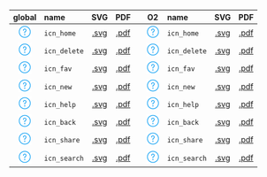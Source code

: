 | global | name | SVG | PDF | | O2 | name | SVG | PDF |
| :-: | :- | :-: | :-: | - | :-: | :- | :-: | :-: |
| ![icn_home](icn_export/Global/icn_home/PNG/icn_home.png) | `icn_home`  |  [.svg](icn_export/Global/icn_home/SVG/icn_home.svg) | [.pdf](icn_export/Global/icn_home/PDF/icn_home.pdf) |  | ![icn_home](icn_export/Global/icn_home/PNG/icn_home.png) | `icn_home`  |  [.svg](icn_export/Global/icn_home/SVG/icn_home.svg) | [.pdf](icn_export/Global/icn_home/PDF/icn_home.pdf) |  | ![icn_home](icn_export/Global/icn_home/PNG/icn_home.png) | `icn_home`  |  [.svg](icn_export/Global/icn_home/SVG/icn_home.svg) | [.pdf](icn_export/Global/icn_home/PDF/icn_home.pdf) |  | ![icn_home](icn_export/O2/icn_home/PNG/icn_home.png) | `icn_home`  |  [.svg](icn_export/O2/icn_home/SVG/icn_home.svg) | [.pdf](icn_export/O2/icn_home/PDF/icn_home.pdf) |  | ![icn_home](icn_export/O2/icn_home/PNG/icn_home.png) | `icn_home`  |  [.svg](icn_export/O2/icn_home/SVG/icn_home.svg) | [.pdf](icn_export/O2/icn_home/PDF/icn_home.pdf) |  | ![icn_home](icn_export/O2/icn_home/PNG/icn_home.png) | `icn_home`  |  [.svg](icn_export/O2/icn_home/SVG/icn_home.svg) | [.pdf](icn_export/O2/icn_home/PDF/icn_home.pdf) |  
| ![icn_delete](icn_export/Global/icn_delete/PNG/icn_delete.png) | `icn_delete`  |  [.svg](icn_export/Global/icn_delete/SVG/icn_delete.svg) | [.pdf](icn_export/Global/icn_delete/PDF/icn_delete.pdf) |  | ![icn_delete](icn_export/Global/icn_delete/PNG/icn_delete.png) | `icn_delete`  |  [.svg](icn_export/Global/icn_delete/SVG/icn_delete.svg) | [.pdf](icn_export/Global/icn_delete/PDF/icn_delete.pdf) |  | ![icn_delete](icn_export/Global/icn_delete/PNG/icn_delete.png) | `icn_delete`  |  [.svg](icn_export/Global/icn_delete/SVG/icn_delete.svg) | [.pdf](icn_export/Global/icn_delete/PDF/icn_delete.pdf) |  | ![icn_delete](icn_export/O2/icn_delete/PNG/icn_delete.png) | `icn_delete`  |  [.svg](icn_export/O2/icn_delete/SVG/icn_delete.svg) | [.pdf](icn_export/O2/icn_delete/PDF/icn_delete.pdf) |  | ![icn_delete](icn_export/O2/icn_delete/PNG/icn_delete.png) | `icn_delete`  |  [.svg](icn_export/O2/icn_delete/SVG/icn_delete.svg) | [.pdf](icn_export/O2/icn_delete/PDF/icn_delete.pdf) |  | ![icn_delete](icn_export/O2/icn_delete/PNG/icn_delete.png) | `icn_delete`  |  [.svg](icn_export/O2/icn_delete/SVG/icn_delete.svg) | [.pdf](icn_export/O2/icn_delete/PDF/icn_delete.pdf) |  
| ![icn_fav](icn_export/Global/icn_fav/PNG/icn_fav.png) | `icn_fav`  |  [.svg](icn_export/Global/icn_fav/SVG/icn_fav.svg) | [.pdf](icn_export/Global/icn_fav/PDF/icn_fav.pdf) |  | ![icn_fav](icn_export/Global/icn_fav/PNG/icn_fav.png) | `icn_fav`  |  [.svg](icn_export/Global/icn_fav/SVG/icn_fav.svg) | [.pdf](icn_export/Global/icn_fav/PDF/icn_fav.pdf) |  | ![icn_fav](icn_export/Global/icn_fav/PNG/icn_fav.png) | `icn_fav`  |  [.svg](icn_export/Global/icn_fav/SVG/icn_fav.svg) | [.pdf](icn_export/Global/icn_fav/PDF/icn_fav.pdf) |  | ![icn_fav](icn_export/O2/icn_fav/PNG/icn_fav.png) | `icn_fav`  |  [.svg](icn_export/O2/icn_fav/SVG/icn_fav.svg) | [.pdf](icn_export/O2/icn_fav/PDF/icn_fav.pdf) |  | ![icn_fav](icn_export/O2/icn_fav/PNG/icn_fav.png) | `icn_fav`  |  [.svg](icn_export/O2/icn_fav/SVG/icn_fav.svg) | [.pdf](icn_export/O2/icn_fav/PDF/icn_fav.pdf) |  | ![icn_fav](icn_export/O2/icn_fav/PNG/icn_fav.png) | `icn_fav`  |  [.svg](icn_export/O2/icn_fav/SVG/icn_fav.svg) | [.pdf](icn_export/O2/icn_fav/PDF/icn_fav.pdf) |  
| ![icn_new](icn_export/Global/icn_new/PNG/icn_new.png) | `icn_new`  |  [.svg](icn_export/Global/icn_new/SVG/icn_new.svg) | [.pdf](icn_export/Global/icn_new/PDF/icn_new.pdf) |  | ![icn_new](icn_export/Global/icn_new/PNG/icn_new.png) | `icn_new`  |  [.svg](icn_export/Global/icn_new/SVG/icn_new.svg) | [.pdf](icn_export/Global/icn_new/PDF/icn_new.pdf) |  | ![icn_new](icn_export/Global/icn_new/PNG/icn_new.png) | `icn_new`  |  [.svg](icn_export/Global/icn_new/SVG/icn_new.svg) | [.pdf](icn_export/Global/icn_new/PDF/icn_new.pdf) |  | ![icn_new](icn_export/O2/icn_new/PNG/icn_new.png) | `icn_new`  |  [.svg](icn_export/O2/icn_new/SVG/icn_new.svg) | [.pdf](icn_export/O2/icn_new/PDF/icn_new.pdf) |  | ![icn_new](icn_export/O2/icn_new/PNG/icn_new.png) | `icn_new`  |  [.svg](icn_export/O2/icn_new/SVG/icn_new.svg) | [.pdf](icn_export/O2/icn_new/PDF/icn_new.pdf) |  | ![icn_new](icn_export/O2/icn_new/PNG/icn_new.png) | `icn_new`  |  [.svg](icn_export/O2/icn_new/SVG/icn_new.svg) | [.pdf](icn_export/O2/icn_new/PDF/icn_new.pdf) |  
| ![icn_help](icn_export/Global/icn_help/PNG/icn_help.png) | `icn_help`  |  [.svg](icn_export/Global/icn_help/SVG/icn_help.svg) | [.pdf](icn_export/Global/icn_help/PDF/icn_help.pdf) |  | ![icn_help](icn_export/Global/icn_help/PNG/icn_help.png) | `icn_help`  |  [.svg](icn_export/Global/icn_help/SVG/icn_help.svg) | [.pdf](icn_export/Global/icn_help/PDF/icn_help.pdf) |  | ![icn_help](icn_export/Global/icn_help/PNG/icn_help.png) | `icn_help`  |  [.svg](icn_export/Global/icn_help/SVG/icn_help.svg) | [.pdf](icn_export/Global/icn_help/PDF/icn_help.pdf) |  | ![icn_help](icn_export/O2/icn_help/PNG/icn_help.png) | `icn_help`  |  [.svg](icn_export/O2/icn_help/SVG/icn_help.svg) | [.pdf](icn_export/O2/icn_help/PDF/icn_help.pdf) |  | ![icn_help](icn_export/O2/icn_help/PNG/icn_help.png) | `icn_help`  |  [.svg](icn_export/O2/icn_help/SVG/icn_help.svg) | [.pdf](icn_export/O2/icn_help/PDF/icn_help.pdf) |  | ![icn_help](icn_export/O2/icn_help/PNG/icn_help.png) | `icn_help`  |  [.svg](icn_export/O2/icn_help/SVG/icn_help.svg) | [.pdf](icn_export/O2/icn_help/PDF/icn_help.pdf) |  
| ![icn_back](icn_export/Global/icn_back/PNG/icn_back.png) | `icn_back`  |  [.svg](icn_export/Global/icn_back/SVG/icn_back.svg) | [.pdf](icn_export/Global/icn_back/PDF/icn_back.pdf) |  | ![icn_back](icn_export/Global/icn_back/PNG/icn_back.png) | `icn_back`  |  [.svg](icn_export/Global/icn_back/SVG/icn_back.svg) | [.pdf](icn_export/Global/icn_back/PDF/icn_back.pdf) |  | ![icn_back](icn_export/Global/icn_back/PNG/icn_back.png) | `icn_back`  |  [.svg](icn_export/Global/icn_back/SVG/icn_back.svg) | [.pdf](icn_export/Global/icn_back/PDF/icn_back.pdf) |  | ![icn_back](icn_export/O2/icn_back/PNG/icn_back.png) | `icn_back`  |  [.svg](icn_export/O2/icn_back/SVG/icn_back.svg) | [.pdf](icn_export/O2/icn_back/PDF/icn_back.pdf) |  | ![icn_back](icn_export/O2/icn_back/PNG/icn_back.png) | `icn_back`  |  [.svg](icn_export/O2/icn_back/SVG/icn_back.svg) | [.pdf](icn_export/O2/icn_back/PDF/icn_back.pdf) |  | ![icn_back](icn_export/O2/icn_back/PNG/icn_back.png) | `icn_back`  |  [.svg](icn_export/O2/icn_back/SVG/icn_back.svg) | [.pdf](icn_export/O2/icn_back/PDF/icn_back.pdf) |  
| ![icn_share](icn_export/Global/icn_share/PNG/icn_share.png) | `icn_share`  |  [.svg](icn_export/Global/icn_share/SVG/icn_share.svg) | [.pdf](icn_export/Global/icn_share/PDF/icn_share.pdf) |  | ![icn_share](icn_export/Global/icn_share/PNG/icn_share.png) | `icn_share`  |  [.svg](icn_export/Global/icn_share/SVG/icn_share.svg) | [.pdf](icn_export/Global/icn_share/PDF/icn_share.pdf) |  | ![icn_share](icn_export/Global/icn_share/PNG/icn_share.png) | `icn_share`  |  [.svg](icn_export/Global/icn_share/SVG/icn_share.svg) | [.pdf](icn_export/Global/icn_share/PDF/icn_share.pdf) |  | ![icn_share](icn_export/O2/icn_share/PNG/icn_share.png) | `icn_share`  |  [.svg](icn_export/O2/icn_share/SVG/icn_share.svg) | [.pdf](icn_export/O2/icn_share/PDF/icn_share.pdf) |  | ![icn_share](icn_export/O2/icn_share/PNG/icn_share.png) | `icn_share`  |  [.svg](icn_export/O2/icn_share/SVG/icn_share.svg) | [.pdf](icn_export/O2/icn_share/PDF/icn_share.pdf) |  | ![icn_share](icn_export/O2/icn_share/PNG/icn_share.png) | `icn_share`  |  [.svg](icn_export/O2/icn_share/SVG/icn_share.svg) | [.pdf](icn_export/O2/icn_share/PDF/icn_share.pdf) |  
| ![icn_search](icn_export/Global/icn_search/PNG/icn_search.png) | `icn_search`  |  [.svg](icn_export/Global/icn_search/SVG/icn_search.svg) | [.pdf](icn_export/Global/icn_search/PDF/icn_search.pdf) |  | ![icn_search](icn_export/Global/icn_search/PNG/icn_search.png) | `icn_search`  |  [.svg](icn_export/Global/icn_search/SVG/icn_search.svg) | [.pdf](icn_export/Global/icn_search/PDF/icn_search.pdf) |  | ![icn_search](icn_export/Global/icn_search/PNG/icn_search.png) | `icn_search`  |  [.svg](icn_export/Global/icn_search/SVG/icn_search.svg) | [.pdf](icn_export/Global/icn_search/PDF/icn_search.pdf) |  | ![icn_search](icn_export/O2/icn_search/PNG/icn_search.png) | `icn_search`  |  [.svg](icn_export/O2/icn_search/SVG/icn_search.svg) | [.pdf](icn_export/O2/icn_search/PDF/icn_search.pdf) |  | ![icn_search](icn_export/O2/icn_search/PNG/icn_search.png) | `icn_search`  |  [.svg](icn_export/O2/icn_search/SVG/icn_search.svg) | [.pdf](icn_export/O2/icn_search/PDF/icn_search.pdf) |  | ![icn_search](icn_export/O2/icn_search/PNG/icn_search.png) | `icn_search`  |  [.svg](icn_export/O2/icn_search/SVG/icn_search.svg) | [.pdf](icn_export/O2/icn_search/PDF/icn_search.pdf) |  
